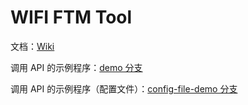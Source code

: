 # WIFI FTM Tool

文档：[Wiki](https://github.com/liang2kl/wifi-ftm/wiki)

调用 API 的示例程序：[demo 分支](https://github.com/liang2kl/wifi-ftm/tree/demo)

调用 API 的示例程序（配置文件）：[config-file-demo 分支](https://github.com/liang2kl/wifi-ftm/tree/config-file-demo)
